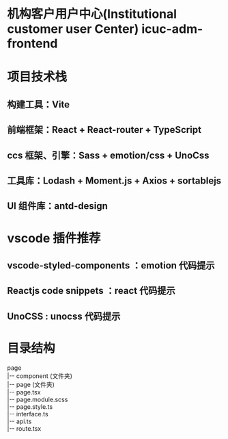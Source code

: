 # 机构客户用户中心(Institutional customer user Center) icuc-adm-frontend
# 项目技术栈
## 构建工具：Vite
## 前端框架：React + React-router + TypeScript
## ccs 框架、引擎：Sass + emotion/css + UnoCss
## 工具库：Lodash + Moment.js + Axios + sortablejs
## UI 组件库：antd-design

# vscode 插件推荐
## vscode-styled-components ：emotion 代码提示
## Reactjs code snippets ：react 代码提示
## UnoCSS : unocss 代码提示

# 目录结构
page  
|-- component (文件夹)  
|-- page (文件夹)  
|-- page.tsx  
|-- page.module.scss  
|-- page.style.ts  
|-- interface.ts  
|-- api.ts  
|-- route.tsx  